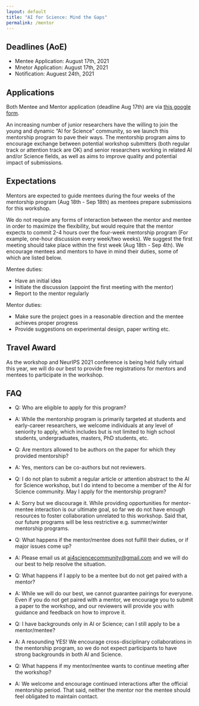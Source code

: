 ```yaml
---
layout: default
title: "AI for Science: Mind the Gaps"
permalink: /mentor
---
```


## Deadlines (AoE)

- Mentee Application: August 17th, 2021
- Mnetor Application: August 17th, 2021
- Notification: Auguest 24th, 2021

## Applications

Both Mentee and Mentor application (deadline Aug 17th) are via [this google form](https://docs.google.com/forms/d/e/1FAIpQLSepYNm_s12nwhOH1QXEIuHIeU5Jdy3MCXzKE55oBpjuJV-lQA/viewform?usp=sf_link).

An increasing number of junior researchers have the willing to join the young and dynamic “AI for Science” community, so we launch this mentorship program to pave their ways. The mentorship program aims to encourage exchange between potential workshop submitters (both regular track or attention track are OK) and senior researchers working in related AI and/or Science fields, as well as aims to improve quality and potential impact of submissions.



## Expectations

Mentors are expected to guide mentees during the four weeks of the mentorship program (Aug 18th - Sep 18th) as mentees prepare submissions for this workshop.

We do not require any forms of interaction between the mentor and mentee in order to maximize the flexibility, but would require that the mentor expects to commit 2-4 hours over the four-week mentorship program (For example, one-hour discussion every week/two weeks). We suggest the first meeting should take place within the first week (Aug 18th - Sep 4th). We encourage mentees and mentors to have in mind their duties, some of which are listed below.

Mentee duties:
- Have an initial idea
- Initiate the discussion (appoint the first meeting with the mentor)
- Report to the mentor regularly

Mentor duties:
- Make sure the project goes in a reasonable direction and the mentee achieves proper progress
- Provide suggestions on experimental design, paper writing etc.



## Travel Award

As the workshop and NeurIPS 2021 conference is being held fully virtual this year, we will do our best to provide free registrations for mentors and mentees to participate in the workshop.



## FAQ

- Q: Who are eligible to apply for this program?
- A: While the mentorship program is primarily targeted at students and early-career researchers, we welcome individuals at any level of seniority to apply, which includes but is not limited to high school students, undergraduates, masters, PhD students, etc.

- Q: Are mentors allowed to be authors on the paper for which they provided mentorship?
- A: Yes, mentors can be co-authors but not reviewers.

- Q: I do not plan to submit a regular article or attention abstract to the AI for Science workshop, but I do intend to become a member of the AI for Science community. May I apply for the mentorship program?
- A: Sorry but we discourage it. While providing opportunities for mentor-mentee interaction is our ultimate goal, so far we do not have enough resources to foster collaboration unrelated to this workshop. Said that, our future programs will be less restrictive e.g. summer/winter mentorship programs.

- Q: What happens if the mentor/mentee does not fulfill their duties, or if major issues come up?
- A: Please email us at ai4sciencecommunity@gmail.com and we will do our best to help resolve the situation.

- Q: What happens if I apply to be a mentee but do not get paired with a mentor?
- A: While we will do our best, we cannot guarantee pairings for everyone. Even if you do not get paired with a mentor, we encourage you to submit a paper to the workshop, and our reviewers will provide you with guidance and feedback on how to improve it.

- Q: I have backgrounds only in AI or Science; can I still apply to be a mentor/mentee?
- A: A resounding YES! We encourage cross-disciplinary collaborations in the mentorship program, so we do not expect participants to have strong backgrounds in both AI and Science.

- Q: What happens if my mentor/mentee wants to continue meeting after the workshop?
- A: We welcome and encourage continued interactions after the official mentorship period. That said, neither the mentor nor the mentee should feel obligated to maintain contact. 

